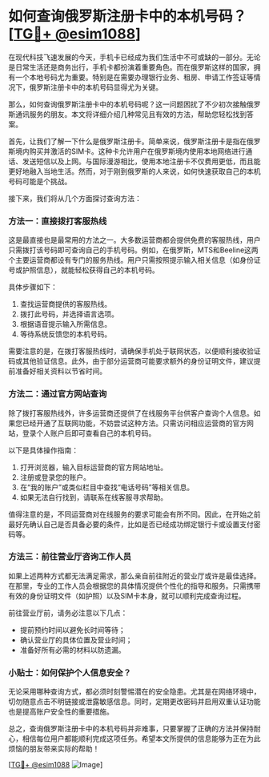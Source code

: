 # 如何查询俄罗斯注册卡中的本机号码？[[TG💪+ @esim1088](https://t.me/s/esim1088)]

在现代科技飞速发展的今天，手机卡已经成为我们生活中不可或缺的一部分。无论是日常生活还是商务出行，手机卡都扮演着重要角色。而在俄罗斯这样的国家，拥有一个本地号码尤为重要。特别是在需要办理银行业务、租房、申请工作签证等情况下，俄罗斯注册卡中的本机号码显得尤为关键。

那么，如何查询俄罗斯注册卡中的本机号码呢？这一问题困扰了不少初次接触俄罗斯通讯服务的朋友。本文将详细介绍几种常见且有效的方法，帮助您轻松找到答案。

首先，让我们了解一下什么是俄罗斯注册卡。简单来说，俄罗斯注册卡是指在俄罗斯境内购买并激活的SIM卡。这种卡允许用户在俄罗斯境内使用本地网络进行通话、发送短信以及上网。与国际漫游相比，使用本地注册卡不仅费用更低，而且能更好地融入当地生活。然而，对于刚到俄罗斯的人来说，如何快速获取自己的本机号码可能是个挑战。

接下来，我们将从几个方面探讨查询方法：

### 方法一：直接拨打客服热线

这是最直接也是最常用的方法之一。大多数运营商都会提供免费的客服热线，用户只需拨打该号码即可查询自己的手机号码。例如，在俄罗斯，MTS和Beeline这两个主要运营商都设有专门的服务热线。用户只需按照提示输入相关信息（如身份证号或护照信息），就能轻松获得自己的本机号码。

具体步骤如下：
1. 查找运营商提供的客服热线。
2. 拨打此号码，并选择语言选项。
3. 根据语音提示输入所需信息。
4. 等待系统反馈您的本机号码。

需要注意的是，在拨打客服热线时，请确保手机处于联网状态，以便顺利接收验证码或其他验证信息。此外，由于部分运营商可能要求额外的身份证明文件，建议提前准备好相关资料以节省时间。

### 方法二：通过官方网站查询

除了拨打客服热线外，许多运营商还提供了在线服务平台供客户查询个人信息。如果您已经开通了互联网功能，不妨尝试这种方法。只需访问相应运营商的官方网站，登录个人账户后即可查看自己的本机号码。

以下是具体操作指南：
1. 打开浏览器，输入目标运营商的官方网站地址。
2. 注册或登录您的账户。
3. 在“我的账户”或类似栏目中查找“电话号码”等相关信息。
4. 如果无法自行找到，请联系在线客服寻求帮助。

值得注意的是，不同运营商对在线服务的要求可能会有所不同。因此，在开始之前最好先确认自己是否具备必要的条件，比如是否已经成功绑定银行卡或设置支付密码等。

### 方法三：前往营业厅咨询工作人员

如果上述两种方式都无法满足需求，那么亲自前往附近的营业厅或许是最佳选择。在那里，专业的工作人员会根据您的具体情况提供个性化的指导和服务。只需携带有效的身份证明文件（如护照）以及SIM卡本身，就可以顺利完成查询过程。

前往营业厅前，请务必注意以下几点：
- 提前预约时间以避免长时间等待；
- 确认营业厅的具体位置及营业时间；
- 准备好所有必需的材料以防遗漏。

### 小贴士：如何保护个人信息安全？

无论采用哪种查询方式，都必须时刻警惕潜在的安全隐患。尤其是在网络环境中，切勿随意点击不明链接或泄露敏感信息。同时，定期更改密码并启用双重认证功能也是提高账户安全性的重要措施。

总之，查询俄罗斯注册卡中的本机号码并非难事，只要掌握了正确的方法并保持耐心，相信每位用户都能顺利完成这项任务。希望本文所提供的信息能够为正在为此烦恼的朋友带来实际的帮助！

[[TG💪+ @esim1088](https://t.me/s/esim1088) ![Image](https://i.postimg.cc/4NQfJmqS/Snipaste-2025-05-13-00-14-12.png)]